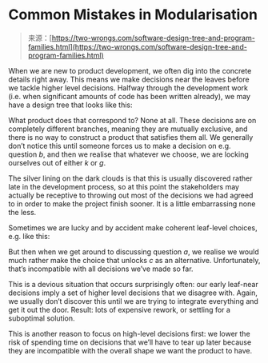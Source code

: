 <!--yml
category: 未分类
date: 2024-05-29 13:29:26
-->

# Common Mistakes in Modularisation

> 来源：[https://two-wrongs.com/software-design-tree-and-program-families.html](https://two-wrongs.com/software-design-tree-and-program-families.html)

When we are new to product development, we often dig into the concrete details right away. This means we make decisions near the leaves before we tackle higher level decisions. Halfway through the development work (i.e. when significant amounts of code has been written already), we may have a design tree that looks like this:

What product does that correspond to? None at all. These decisions are on completely different branches, meaning they are mutually exclusive, and there is no way to construct a product that satisfies them all. We generally don’t notice this until someone forces us to make a decision on e.g. question *b*, and then we realise that whatever we choose, we are locking ourselves out of either *k* or *g*.

The silver lining on the dark clouds is that this is usually discovered rather late in the development process, so at this point the stakeholders may actually be receptive to throwing out most of the decisions we had agreed to in order to make the project finish sooner. It is a little embarrassing none the less.

Sometimes we are lucky and by accident make coherent leaf-level choices, e.g. like this:

But then when we get around to discussing question *a*, we realise we would much rather make the choice that unlocks *c* as an alternative. Unfortunately, that’s incompatible with all decisions we’ve made so far.

This is a devious situation that occurs surprisingly often: our early leaf-near decisions imply a set of higher level decisions that we disagree with. Again, we usually don’t discover this until we are trying to integrate everything and get it out the door. Result: lots of expensive rework, or settling for a suboptimal solution.

This is another reason to focus on high-level decisions first: we lower the risk of spending time on decisions that we’ll have to tear up later because they are incompatible with the overall shape we want the product to have.